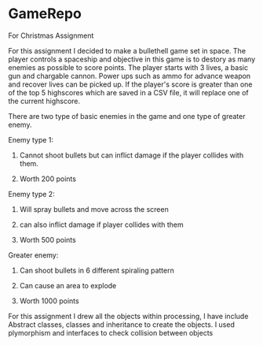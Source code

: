 # GameRepo
For Christmas Assignment

For this assignment I decided to make a bullethell game set in space.
The player controls a spaceship and objective in this game is to destory as many enemies as possible to score points.
The player starts with 3 lives, a basic gun and chargable cannon. Power ups such as ammo for advance weapon and recover lives can be picked up.
If the player's score is greater than one of the top 5 highscores which are saved in a CSV file, it will replace one of the current highscore.

There are two type of basic enemies in the game and one type of greater enemy.

Enemy type 1: 

1) Cannot shoot bullets but can inflict damage if the player collides with them.

2) Worth 200 points


Enemy type 2:

1) Will spray bullets and move across the screen

2) can also inflict damage if player collides with them

3) Worth 500 points


Greater enemy:

1) Can shoot bullets in 6 different spiraling pattern

2) Can cause an area to explode

3) Worth 1000 points


For this assignment I drew all the objects within processing, I have include Abstract classes, classes and inheritance to create the objects.
I used plymorphism and interfaces to check collision between objects